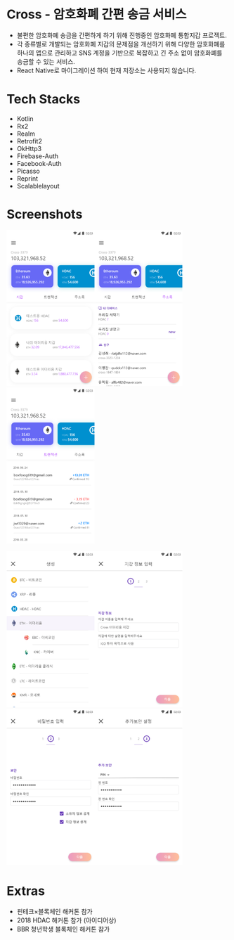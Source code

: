 # Cross - 암호화폐 간편 송금 서비스
- 불편한 암호화폐 송금을 간편하게 하기 위해 진행중인 암호화폐 통합지갑 프로젝트.
- 각 종류별로 개발되는 암호화폐 지갑의 문제점을 개선하기 위해 다양한 암호화폐를 하나의 앱으로 관리하고 SNS 계정을 기반으로 복잡하고 긴 주소 없이 암호화폐를 송금할 수 있는 서비스.
- React Native로 마이그레이션 하여 현재 저장소는 사용되지 않습니다.

# Tech Stacks
- Kotlin
- Rx2
- Realm
- Retrofit2
- OkHttp3
- Firebase-Auth
- Facebook-Auth
- Picasso
- Reprint
- Scalablelayout

# Screenshots
<img src="screenshots/main_wallets.png" width="200"><img src="screenshots/main_friend.png" width="200"><img src="screenshots/main_transactions.png" width="200">

<img src="screenshots/wallet_create_1.png" width="200"><img src="screenshots/wallet_create_2.png" width="200"><img src="screenshots/wallet_create_3.png" width="200"><img src="screenshots/wallet_create_4.png" width="200">

# Extras
- 핀테크×블록체인 해커톤 참가
- 2018 HDAC 해커톤 참가 (아이디어상)
- BBR 청년학생 블록체인 해커톤 참가

